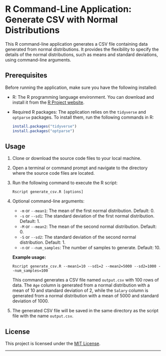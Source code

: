 
# R Command-Line Application: Generate CSV with Normal Distributions

This R command-line application generates a CSV file containing data generated from normal distributions. It provides the flexibility to specify the details of the normal distributions, such as means and standard deviations, using command-line arguments.

## Prerequisites

Before running the application, make sure you have the following installed:

- R: The R programming language environment. You can download and install it from the [R Project website](https://www.r-project.org/).
- Required R packages: The application relies on the `tidyverse` and `optparse` packages. To install them, run the following commands in R:

    ```R
    install.packages("tidyverse")
    install.packages("optparse")
    ```

## Usage

1. Clone or download the source code files to your local machine.

2. Open a terminal or command prompt and navigate to the directory where the source code files are located.

3. Run the following command to execute the R script:

    ```shell
    Rscript generate_csv.R [options]
    ```

4. Optional command-line arguments:

    - `-m` or `--mean1`: The mean of the first normal distribution. Default: 0.
    - `-s` or `--sd1`: The standard deviation of the first normal distribution. Default: 1.
    - `-M` or `--mean2`: The mean of the second normal distribution. Default: 0.
    - `-S` or `--sd2`: The standard deviation of the second normal distribution. Default: 1.
    - `-n` or `--num_samples`: The number of samples to generate. Default: 10.

    **Example usage:**

    ```shell
    Rscript generate_csv.R --mean1=10 --sd1=2 --mean2=5000 --sd2=1000 --num_samples=100
    ```

    This command generates a CSV file named `output.csv` with 100 rows of data. The `Age` column is generated from a normal distribution with a mean of 10 and standard deviation of 2, while the `Salary` column is generated from a normal distribution with a mean of 5000 and standard deviation of 1000.

5. The generated CSV file will be saved in the same directory as the script file with the name `output.csv`.

## License

This project is licensed under the [MIT License](LICENSE).

---


